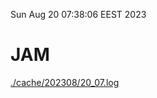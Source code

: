 Sun Aug 20 07:38:06 EEST 2023
# JAM
<a href='./cache/202308/20_07.log'>./cache/202308/20_07.log</a>
